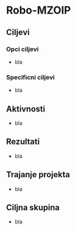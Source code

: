 # Robo-MZOIP
## Ciljevi
### Opci ciljevi
* bla
### Specificni ciljevi
* bla

## Aktivnosti
* bla

## Rezultati
* bla
## Trajanje projekta
* bla

## Ciljna skupina
* bla

